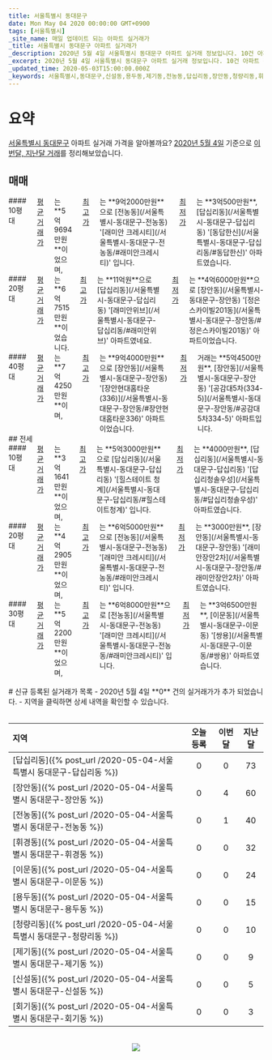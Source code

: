 ```yaml
---
title: 서울특별시 동대문구
date: Mon May 04 2020 00:00:00 GMT+0900
tags: [서울특별시]
_site_name: 매일 업데이트 되는 아파트 실거래가
_title: 서울특별시 동대문구 아파트 실거래가
_description: 2020년 5월 4일 서울특별시 동대문구 아파트 실거래 정보입니다. 10건 아파트 정보가 있습니다.
_excerpt: 2020년 5월 4일 서울특별시 동대문구 아파트 실거래 정보입니다. 10건 아파트 정보가 있습니다.
_updated_time: 2020-05-03T15:00:00.000Z
_keywords: 서울특별시,동대문구,신설동,용두동,제기동,전농동,답십리동,장안동,청량리동,휘경동,이문동,회기동
---
```



# 요약
<ins>서울특별시 동대문구</ins> 아파트 실거래 가격을 알아볼까요? <ins>2020년 5월 4일</ins> 기준으로 <ins>이번달, 지난달 거래</ins>를 정리해보았습니다.

## 매매
<div class="container">
<div class="six columns" markdown="1">
#### 10평대
<ins>평균 거래가</ins>는 **5억9694만원**이었으며, <ins>최고가</ins>는 **9억2000만원**으로 [전농동](/서울특별시-동대문구-전농동) '[래미안 크레시티](/서울특별시-동대문구-전농동/#래미안크레시티)' 입니다. <ins>최저가</ins>는 **3억500만원**, [답십리동](/서울특별시-동대문구-답십리동) '[동답한신](/서울특별시-동대문구-답십리동/#동답한신)' 아파트였습니다.
</div>
<div class="six columns" markdown="1">
#### 20평대
<ins>평균 거래가</ins>는 **6억7515만원**이었습니다. <ins>최고가</ins>는 **11억원**으로 [답십리동](/서울특별시-동대문구-답십리동) '[래미안위브](/서울특별시-동대문구-답십리동/#래미안위브)' 아파트였네요. <ins>최저가</ins>는 **4억6000만원**으로 [장안동](/서울특별시-동대문구-장안동) '[정은스카이빌201동](/서울특별시-동대문구-장안동/#정은스카이빌201동)' 아파트이었습니다.
</div>
</div>
<div class="container">
<div class="twelve columns" markdown="1">
#### 40평대
<ins>평균 거래가</ins>는 **7억4250만원**이며, <ins>최고가</ins>는 **9억4000만원**으로 [장안동](/서울특별시-동대문구-장안동) '[장안현대홈타운(336)](/서울특별시-동대문구-장안동/#장안현대홈타운336)' 아파트이었습니다. <ins>최저가</ins> 거래는 **5억4500만원**, [장안동](/서울특별시-동대문구-장안동) '[공감대5차(334-5)](/서울특별시-동대문구-장안동/#공감대5차334-5)' 아파트입니다.
</div>
</div>
## 전세
<div class="container">
<div class="six columns" markdown="1">
#### 10평대
<ins>평균 거래가</ins>는 **3억1641만원**이었으며, <ins>최고가</ins>는 **5억3000만원**으로 [답십리동](/서울특별시-동대문구-답십리동) '[힐스테이트 청계](/서울특별시-동대문구-답십리동/#힐스테이트청계)' 입니다. <ins>최저가</ins>는 **4000만원**, [답십리동](/서울특별시-동대문구-답십리동) '[답십리청솔우성](/서울특별시-동대문구-답십리동/#답십리청솔우성)' 아파트였습니다.
</div>
<div class="six columns" markdown="1">
#### 20평대
<ins>평균 거래가</ins>는 **4억2905만원**이었으며, <ins>최고가</ins>는 **6억5000만원**으로 [전농동](/서울특별시-동대문구-전농동) '[래미안 크레시티](/서울특별시-동대문구-전농동/#래미안크레시티)' 입니다. <ins>최저가</ins>는 **3000만원**, [장안동](/서울특별시-동대문구-장안동) '[래미안장안2차](/서울특별시-동대문구-장안동/#래미안장안2차)' 아파트였습니다.
</div>
</div>
<div class="container">
<div class="twelve columns" markdown="1">
#### 30평대
<ins>평균 거래가</ins>는 **5억2200만원**이었으며, <ins>최고가</ins>는 **6억8000만원**으로 [전농동](/서울특별시-동대문구-전농동) '[래미안 크레시티](/서울특별시-동대문구-전농동/#래미안크레시티)' 입니다. <ins>최저가</ins>는 **3억6500만원**, [이문동](/서울특별시-동대문구-이문동) '[쌍용](/서울특별시-동대문구-이문동/#쌍용)' 아파트였습니다.
</div>
</div>


<br>
# 신규 등록된 실거래가 목록
- 2020년 5월 4일 **0** 건의 실거래가가 추가 되었습니다.
- 지역을 클릭하면 상세 내역을 확인할 수 있습니다.
<br><br>

| 지역 | 오늘 등록 | 이번달 | 지난달 |
|:---|:---:|:---:|:---:|
| [답십리동]({% post_url /2020-05-04-서울특별시 동대문구-답십리동 %}) | 0 | 0 | 73|
| [장안동]({% post_url /2020-05-04-서울특별시 동대문구-장안동 %}) | 0 | 4 | 60|
| [전농동]({% post_url /2020-05-04-서울특별시 동대문구-전농동 %}) | 0 | 1 | 40|
| [휘경동]({% post_url /2020-05-04-서울특별시 동대문구-휘경동 %}) | 0 | 0 | 32|
| [이문동]({% post_url /2020-05-04-서울특별시 동대문구-이문동 %}) | 0 | 0 | 24|
| [용두동]({% post_url /2020-05-04-서울특별시 동대문구-용두동 %}) | 0 | 0 | 15|
| [청량리동]({% post_url /2020-05-04-서울특별시 동대문구-청량리동 %}) | 0 | 0 | 10|
| [제기동]({% post_url /2020-05-04-서울특별시 동대문구-제기동 %}) | 0 | 0 | 9|
| [신설동]({% post_url /2020-05-04-서울특별시 동대문구-신설동 %}) | 0 | 0 | 5|
| [회기동]({% post_url /2020-05-04-서울특별시 동대문구-회기동 %}) | 0 | 0 | 3|

<p align="center"><br><img src="https://via.placeholder.com/700x120"><br></p>
